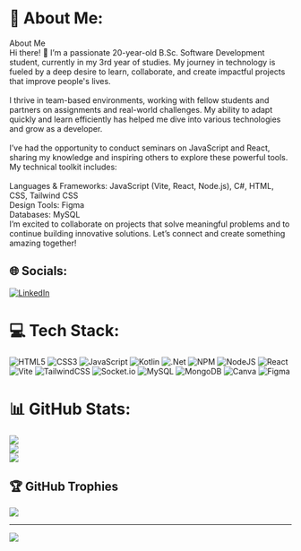 # 💫 About Me:
About Me<br>Hi there! 👋 I’m a passionate 20-year-old B.Sc. Software Development student, currently in my 3rd year of studies. My journey in technology is fueled by a deep desire to learn, collaborate, and create impactful projects that improve people's lives.<br><br>I thrive in team-based environments, working with fellow students and partners on assignments and real-world challenges. My ability to adapt quickly and learn efficiently has helped me dive into various technologies and grow as a developer.<br><br>I’ve had the opportunity to conduct seminars on JavaScript and React, sharing my knowledge and inspiring others to explore these powerful tools. My technical toolkit includes:<br><br>Languages & Frameworks: JavaScript (Vite, React, Node.js), C#, HTML, CSS, Tailwind CSS<br>Design Tools: Figma<br>Databases: MySQL<br>I’m excited to collaborate on projects that solve meaningful problems and to continue building innovative solutions. Let’s connect and create something amazing together!


## 🌐 Socials:
[![LinkedIn](https://img.shields.io/badge/LinkedIn-%230077B5.svg?logo=linkedin&logoColor=white)](https://linkedin.com/in/https://www.linkedin.com/in/kristian-sotiri-0a3044283/) 

# 💻 Tech Stack:
![HTML5](https://img.shields.io/badge/html5-%23E34F26.svg?style=for-the-badge&logo=html5&logoColor=white) ![CSS3](https://img.shields.io/badge/css3-%231572B6.svg?style=for-the-badge&logo=css3&logoColor=white) ![JavaScript](https://img.shields.io/badge/javascript-%23323330.svg?style=for-the-badge&logo=javascript&logoColor=%23F7DF1E) ![Kotlin](https://img.shields.io/badge/kotlin-%237F52FF.svg?style=for-the-badge&logo=kotlin&logoColor=white) ![.Net](https://img.shields.io/badge/.NET-5C2D91?style=for-the-badge&logo=.net&logoColor=white) ![NPM](https://img.shields.io/badge/NPM-%23CB3837.svg?style=for-the-badge&logo=npm&logoColor=white) ![NodeJS](https://img.shields.io/badge/node.js-6DA55F?style=for-the-badge&logo=node.js&logoColor=white) ![React](https://img.shields.io/badge/react-%2320232a.svg?style=for-the-badge&logo=react&logoColor=%2361DAFB) ![Vite](https://img.shields.io/badge/vite-%23646CFF.svg?style=for-the-badge&logo=vite&logoColor=white) ![TailwindCSS](https://img.shields.io/badge/tailwindcss-%2338B2AC.svg?style=for-the-badge&logo=tailwind-css&logoColor=white) ![Socket.io](https://img.shields.io/badge/Socket.io-black?style=for-the-badge&logo=socket.io&badgeColor=010101) ![MySQL](https://img.shields.io/badge/mysql-4479A1.svg?style=for-the-badge&logo=mysql&logoColor=white) ![MongoDB](https://img.shields.io/badge/MongoDB-%234ea94b.svg?style=for-the-badge&logo=mongodb&logoColor=white) ![Canva](https://img.shields.io/badge/Canva-%2300C4CC.svg?style=for-the-badge&logo=Canva&logoColor=white) ![Figma](https://img.shields.io/badge/figma-%23F24E1E.svg?style=for-the-badge&logo=figma&logoColor=white)
# 📊 GitHub Stats:
![](https://github-readme-stats.vercel.app/api?username=Christian&theme=dark&hide_border=false&include_all_commits=false&count_private=false)<br/>
![](https://github-readme-streak-stats.herokuapp.com/?user=Christian&theme=dark&hide_border=false)<br/>
![](https://github-readme-stats.vercel.app/api/top-langs/?username=Christian&theme=dark&hide_border=false&include_all_commits=false&count_private=false&layout=compact)

## 🏆 GitHub Trophies
![](https://github-profile-trophy.vercel.app/?username=Christian&theme=radical&no-frame=true&no-bg=false&margin-w=4)

---
[![](https://visitcount.itsvg.in/api?id=Christian&icon=0&color=0)](https://visitcount.itsvg.in)

<!-- Proudly created with GPRM ( https://gprm.itsvg.in ) -->
